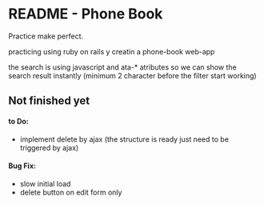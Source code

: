 # README - Phone Book

Practice make perfect.

practicing using ruby on rails y creatin a phone-book web-app

the search is using javascript and ata-* atributes so we can show the
search result instantly (minimum 2 character before the filter start working)

## Not finished yet
#### to Do:
- implement delete by ajax (the structure is ready just need to be triggered by ajax)

#### Bug Fix:
- slow initial load
- delete button on edit form only
